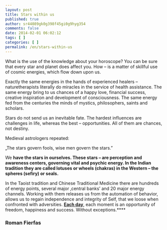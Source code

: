 ```yaml
---
layout: post
title: Stars within us
published: true
author: sr44089gk0g398f45gi0g9hyg354
comments: false
date: 2014-02-01 06:02:12
tags: [ ]
categories: [ ]
permalink: /en/stars-within-us
---
```

What is the use of the knowledge about your horoscope? You can be sure that every star and planet does affect you. How &#8211; is a matter of skillful use of cosmic energies, which flow down upon us.

Exactly the same energies in the hands of experienced healers &#8211; naturetherapists literally do miracles in the service of health assistance. The same energy bring to us chances of a happy love, financial success, creative inspiration and development of consciousness. The same energy fed from the centuries the minds of mystics, philosophers, saints and scholars.

Stars do not send us an inevitable fate. The hardest influences are challenges in life, whereas the best &#8211; opportunities. All of them are chances, not destiny.


  Medieval astrologers repeated:



  &#8222;The stars govern fools, wise men govern the stars.&#8221;


We **have the stars in ourselves. These stars &#8211; are perception and awareness centers, governing vital and psychic energy. In the Indian tradition they are called lotuses or wheels (chakras) in the Western &#8211; the spheres (sefiry) or seals.**

In the Taoist tradition and Chinese Traditional Medicine there are hundreds of energy points, several major ‚central banks’ and 20 major energy channels. Working with them releases us from the automation of behavior, allows us to regain independence and integrity of Self, that we loose when confronted with adversities. **[Each day][1]**, each moment is an opportunity of freedom, happiness and success. Without exceptions.****

### **Roman Fierfas**

 [1]: http://www.gwiazdydzisiaj.pl/en/gwiazdy-na-dzis/